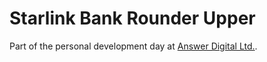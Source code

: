 # Starlink Bank Rounder Upper

Part of the personal development day at [Answer Digital Ltd.](https://answerdigital.com).